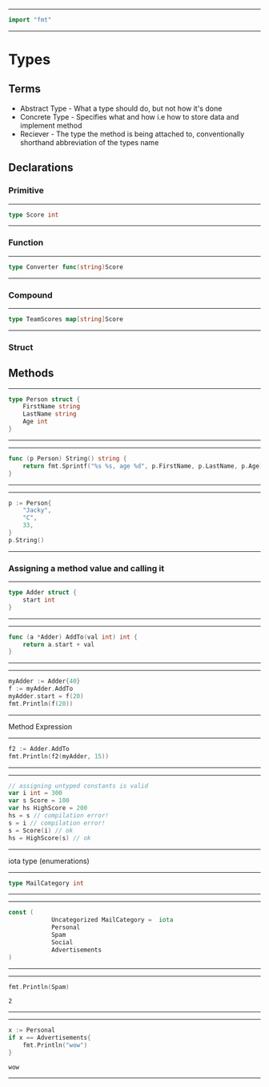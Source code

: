 
---
```go
import "fmt"
```
---
# Types

## Terms
- Abstract Type - What a type should do, but not how it's done
- Concrete Type - Specifies what and how i.e how to store data and implement method
- Reciever - The type the method is being attached to, conventionally shorthand abbreviation of the types name

## Declarations

### Primitive

---
```go
type Score int
```
---
### Function

---
```go
type Converter func(string)Score
```
---
### Compound

---
```go
type TeamScores map[string]Score
```
---
### Struct

## Methods

---
```go
type Person struct {
	FirstName string
	LastName string
	Age int
}
```
---
---
```go
func (p Person) String() string {
	return fmt.Sprintf("%s %s, age %d", p.FirstName, p.LastName, p.Age)
}
```
---
---
```go
p := Person{
	"Jacky",
	"C",
	33,
}
p.String()
```
---
### Assigning a method value and calling it 

---
```go
type Adder struct {
	start int
}
```
---
---
```go
func (a *Adder) AddTo(val int) int {
	return a.start + val
}
```
---
---
```go
myAdder := Adder{40}
f := myAdder.AddTo
myAdder.start = f(20)
fmt.Println(f(20))
```
---
Method Expression

---
```go
f2 := Adder.AddTo
fmt.Println(f2(myAdder, 15))
```
---

---
```go
// assigning untyped constants is valid
var i int = 300
var s Score = 100
var hs HighScore = 200 
hs = s // compilation error!
s = i // compilation error!
s = Score(i) // ok
hs = HighScore(s) // ok
```
---

iota type (enumerations)

---
```go
type MailCategory int
```
---

---
```go
const (
			Uncategorized MailCategory =  iota
			Personal
			Spam
			Social
			Advertisements
)
```
---

---
```go
fmt.Println(Spam)
```
```output
2
```
---

---
```go
x := Personal
if x == Advertisements{
	fmt.Println("wow")
}
```
```output
wow
```
---
